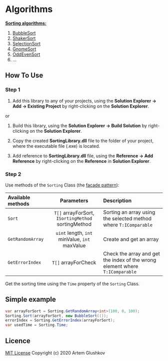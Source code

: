 # Algorithms

**[Sorting algorithms:](https://en.wikipedia.org/wiki/Sorting_algorithm)**

1. [BubbleSort](https://github.com/artgl42/Algorithms/blob/master/SortingLibrary/SortingLibrary/SortingMethod/BubbleSort.cs)
2. [ShakerSort](https://github.com/artgl42/Algorithms/blob/master/SortingLibrary/SortingLibrary/SortingMethod/ShakerSort.cs)
3. [SelectionSort](https://github.com/artgl42/Algorithms/blob/master/SortingLibrary/SortingLibrary/SortingMethod/SelectionSort.cs)
4. [GnomeSort](https://github.com/artgl42/Algorithms/blob/master/SortingLibrary/SortingLibrary/SortingMethod/GnomeSort.cs)
5. [OddEvenSort](https://github.com/artgl42/Algorithms/blob/master/SortingLibrary/SortingLibrary/SortingMethod/OddEvenSort.cs)
6. ...

## How To Use

### **Step 1**

1. Add this library to any of your projects, using the **Solution Explorer -> Add -> Existing Project** by right-clicking on the **Solution Explorer**.

or

1. Build this library, using the **Solution Explorer -> Build Solution** by right-clicking on the **Solution Explorer**.

2. Copy the created **SortingLibrary.dll** file to the folder of your project, where the executable file (.exe) is located.

3. Add reference to **SortingLibrary.dll** file, using the **Reference -> Add Reference** by right-clicking on the **Reference** in **Solution Explorer**.

### **Step 2**

Use methods of the `Sorting` Class (the [facade pattern](https://en.wikipedia.org/wiki/Facade_pattern)):

Available methods | Parameters                                         | Description
:---------------- | :------------------------------------------------: | :--------------------------------
`Sort`            | `T[]` arrayForSort, `ISortingMethod` sortingMethod | Sorting an array using the selected method where `T:IComparable`
`GetRandomArray`  | `uint` length, `int` minValue, `int` maxValue      | Create and get an array
`GetErrorIndex`   | `T[]` arrayForCheck                                | Check the array and get the index of the wrong element where `T:IComparable`

Get the sorting time using the `Time` property of the `Sorting` Class.

## Simple example

```C#
var arrayForSort = Sorting.GetRandomArray<int>(100, 0, 100);
Sorting.Sort(arrayForSort, new BubbleSort(());
errorIndex = Sorting.GetErrorIndex(arrayForSort);
var usedTime = Sorting.Time;
```

## Licence

[MIT License](https://github.com/artgl42/Algorithms/blob/master/LICENSE) Copyright (c) 2020 Artem Glushkov
